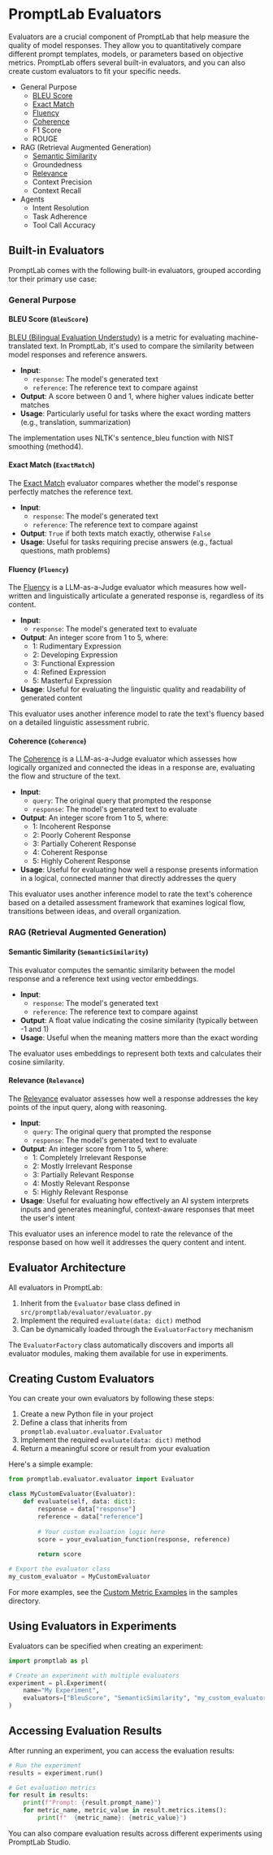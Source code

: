 # PromptLab Evaluators

Evaluators are a crucial component of PromptLab that help measure the quality of model responses. They allow you to quantitatively compare different prompt templates, models, or parameters based on objective metrics. PromptLab offers several built-in evaluators, and you can also create custom evaluators to fit your specific needs.

- General Purpose
    - [BLEU Score](#bleu-score-bleuscore)
    - [Exact Match](#exact-match-exactmatch)
    - [Fluency](#fluency-fluency)
    - [Coherence](#coherence-coherence)
    - F1 Score
    - ROUGE
- RAG (Retrieval Augmented Generation)
    - [Semantic Similarity](#semantic-similarity-semanticsimilarity)
    - Groundedness
    - [Relevance](#relevance-relevance)
    - Context Precision
    - Context Recall
- Agents
    - Intent Resolution
    - Task Adherence
    - Tool Call Accuracy

## Built-in Evaluators

PromptLab comes with the following built-in evaluators, grouped according tor their primary use case:

### General Purpose
#### BLEU Score (`BleuScore`)

[BLEU (Bilingual Evaluation Understudy)](../src/promptlab/evaluator/bleu.py) is a metric for evaluating machine-translated text. In PromptLab, it's used to compare the similarity between model responses and reference answers.

- **Input**: 
  - `response`: The model's generated text
  - `reference`: The reference text to compare against
- **Output**: A score between 0 and 1, where higher values indicate better matches
- **Usage**: Particularly useful for tasks where the exact wording matters (e.g., translation, summarization)

The implementation uses NLTK's sentence_bleu function with NIST smoothing (method4).

#### Exact Match (`ExactMatch`)

The [Exact Match](../src/promptlab/evaluator/exact_match.py) evaluator compares whether the model's response perfectly matches the reference text.

- **Input**: 
  - `response`: The model's generated text
  - `reference`: The reference text to compare against
- **Output**: `True` if both texts match exactly, otherwise `False`
- **Usage**: Useful for tasks requiring precise answers (e.g., factual questions, math problems)

#### Fluency (`Fluency`)

The [Fluency](../src/promptlab/evaluator/fluency.py) is a LLM-as-a-Judge evaluator which measures how well-written and linguistically articulate a generated response is, regardless of its content.

- **Input**: 
  - `response`: The model's generated text to evaluate
- **Output**: An integer score from 1 to 5, where:
  - 1: Rudimentary Expression
  - 2: Developing Expression
  - 3: Functional Expression
  - 4: Refined Expression
  - 5: Masterful Expression
- **Usage**: Useful for evaluating the linguistic quality and readability of generated content

This evaluator uses another inference model to rate the text's fluency based on a detailed linguistic assessment rubric.

#### Coherence (`Coherence`)

The [Coherence](../src/promptlab/evaluator/coherence.py) is a LLM-as-a-Judge evaluator which assesses how logically organized and connected the ideas in a response are, evaluating the flow and structure of the text.

- **Input**: 
  - `query`: The original query that prompted the response
  - `response`: The model's generated text to evaluate
- **Output**: An integer score from 1 to 5, where:
  - 1: Incoherent Response
  - 2: Poorly Coherent Response
  - 3: Partially Coherent Response
  - 4: Coherent Response
  - 5: Highly Coherent Response
- **Usage**: Useful for evaluating how well a response presents information in a logical, connected manner that directly addresses the query

This evaluator uses another inference model to rate the text's coherence based on a detailed assessment framework that examines logical flow, transitions between ideas, and overall organization.

### RAG (Retrieval Augmented Generation)

#### Semantic Similarity (`SemanticSimilarity`)

This evaluator computes the semantic similarity between the model response and a reference text using vector embeddings.

- **Input**: 
  - `response`: The model's generated text
  - `reference`: The reference text to compare against
- **Output**: A float value indicating the cosine similarity (typically between -1 and 1)
- **Usage**: Useful when the meaning matters more than the exact wording

The evaluator uses embeddings to represent both texts and calculates their cosine similarity.

#### Relevance (`Relevance`)

The [Relevance](../src/promptlab/evaluator/relevance.py) evaluator assesses how well a response addresses the key points of the input query, along with reasoning.

- **Input**: 
  - `query`: The original query that prompted the response
  - `response`: The model's generated text to evaluate
- **Output**: An integer score from 1 to 5, where:
  - 1: Completely Irrelevant Response
  - 2: Mostly Irrelevant Response
  - 3: Partially Relevant Response
  - 4: Mostly Relevant Response
  - 5: Highly Relevant Response
- **Usage**: Useful for evaluating how effectively an AI system interprets inputs and generates meaningful, context-aware responses that meet the user's intent

This evaluator uses an inference model to rate the relevance of the response based on how well it addresses the query content and intent.

## Evaluator Architecture

All evaluators in PromptLab:

1. Inherit from the `Evaluator` base class defined in `src/promptlab/evaluator/evaluator.py`
2. Implement the required `evaluate(data: dict)` method
3. Can be dynamically loaded through the `EvaluatorFactory` mechanism

The `EvaluatorFactory` class automatically discovers and imports all evaluator modules, making them available for use in experiments.

## Creating Custom Evaluators

You can create your own evaluators by following these steps:

1. Create a new Python file in your project
2. Define a class that inherits from `promptlab.evaluator.evaluator.Evaluator`
3. Implement the required `evaluate(data: dict)` method
4. Return a meaningful score or result from your evaluation

Here's a simple example:

```python
from promptlab.evaluator.evaluator import Evaluator

class MyCustomEvaluator(Evaluator):
    def evaluate(self, data: dict):
        response = data["response"]
        reference = data["reference"]
        
        # Your custom evaluation logic here
        score = your_evaluation_function(response, reference)
        
        return score

# Export the evaluator class
my_custom_evaluator = MyCustomEvaluator
```

For more examples, see the [Custom Metric Examples](../samples/custom_metric/) in the samples directory.

## Using Evaluators in Experiments

Evaluators can be specified when creating an experiment:

```python
import promptlab as pl

# Create an experiment with multiple evaluators
experiment = pl.Experiment(
    name="My Experiment",
    evaluators=["BleuScore", "SemanticSimilarity", "my_custom_evaluator"]
)
```

## Accessing Evaluation Results

After running an experiment, you can access the evaluation results:

```python
# Run the experiment
results = experiment.run()

# Get evaluation metrics
for result in results:
    print(f"Prompt: {result.prompt_name}")
    for metric_name, metric_value in result.metrics.items():
        print(f"  {metric_name}: {metric_value}")
```

You can also compare evaluation results across different experiments using PromptLab Studio.
